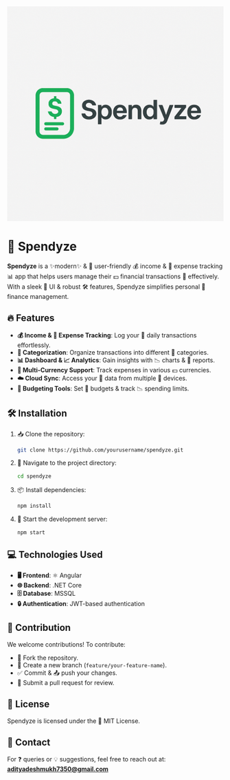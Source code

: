 <img src="https://raw.githubusercontent.com/Aditya664/Spendyze/refs/heads/master/ChatGPT%20Image%20Mar%2031%2C%202025%2C%2009_56_41%20PM.png?token=GHSAT0AAAAAAC77MT4SPCP6NXLPRMABIGEGZ7Q2OHA" alt="Spendyze Ghibli Programmer" height="500" width="100%"/>

# 🤑 Spendyze

**Spendyze** is a ✨modern✨ & 👫 user-friendly 💰 income & 💸 expense tracking 📊 app that helps users manage their 💵 financial transactions 🔄 effectively. With a sleek 🎨 UI & robust 🛠️ features, Spendyze simplifies personal 🏦 finance management.

## 🔥 Features

- **💰 Income & 💸 Expense Tracking**: Log your 📅 daily transactions effortlessly.
- **📂 Categorization**: Organize transactions into different 📑 categories.
- **📊 Dashboard & 📈 Analytics**: Gain insights with 📉 charts & 📑 reports.
- **💱 Multi-Currency Support**: Track expenses in various 💵 currencies.
- **☁️ Cloud Sync**: Access your 📂 data from multiple 📱 devices.
- **📏 Budgeting Tools**: Set 🎯 budgets & track 📉 spending limits.

## 🛠️ Installation

1. 📥 Clone the repository:
   ```sh
   git clone https://github.com/yourusername/spendyze.git
   ```
2. 📁 Navigate to the project directory:
   ```sh
   cd spendyze
   ```
3. 📦 Install dependencies:
   ```sh
   npm install
   ```
4. 🚀 Start the development server:
   ```sh
   npm start
   ```

## 💻 Technologies Used

- **🖥️ Frontend**: ⚛️ Angular
- **🌐 Backend**: .NET Core
- **🗄️ Database**: MSSQL
- **🔒 Authentication**: JWT-based authentication

## 🤝 Contribution

We welcome contributions! To contribute:
- 🍴 Fork the repository.
- 🌱 Create a new branch (`feature/your-feature-name`).
- ✅ Commit & 📤 push your changes.
- 🔄 Submit a pull request for review.

## 📝 License

Spendyze is licensed under the 📜 MIT License.

## 📩 Contact

For ❓ queries or 💡 suggestions, feel free to reach out at: **[adityadeshmukh7350@gmail.com](mailto:adityadeshmukh7350@gmail.com)**
